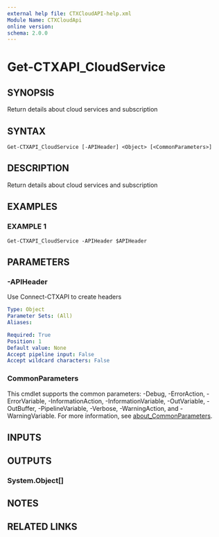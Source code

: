 ```yaml
---
external help file: CTXCloudAPI-help.xml
Module Name: CTXCloudApi
online version:
schema: 2.0.0
---
```


# Get-CTXAPI_CloudService

## SYNOPSIS
Return details about cloud services and subscription

## SYNTAX

```
Get-CTXAPI_CloudService [-APIHeader] <Object> [<CommonParameters>]
```

## DESCRIPTION
Return details about cloud services and subscription

## EXAMPLES

### EXAMPLE 1
```
Get-CTXAPI_CloudService -APIHeader $APIHeader
```

## PARAMETERS

### -APIHeader
Use Connect-CTXAPI to create headers

```yaml
Type: Object
Parameter Sets: (All)
Aliases:

Required: True
Position: 1
Default value: None
Accept pipeline input: False
Accept wildcard characters: False
```

### CommonParameters
This cmdlet supports the common parameters: -Debug, -ErrorAction, -ErrorVariable, -InformationAction, -InformationVariable, -OutVariable, -OutBuffer, -PipelineVariable, -Verbose, -WarningAction, and -WarningVariable. For more information, see [about_CommonParameters](http://go.microsoft.com/fwlink/?LinkID=113216).

## INPUTS

## OUTPUTS

### System.Object[]
## NOTES

## RELATED LINKS
